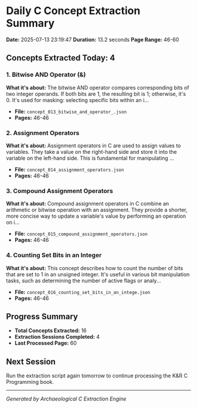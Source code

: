 # Daily C Concept Extraction Summary
**Date:** 2025-07-13 23:19:47
**Duration:** 13.2 seconds
**Page Range:** 46-60

## Concepts Extracted Today: 4

### 1. Bitwise AND Operator (&)
**What it's about:** The bitwise AND operator compares corresponding bits of two integer operands. If both bits are 1, the resulting bit is 1; otherwise, it's 0.  It's used for masking: selecting specific bits within an i...

- **File:** `concept_013_bitwise_and_operator_.json`
- **Pages:** 46-46

### 2. Assignment Operators
**What it's about:** Assignment operators in C are used to assign values to variables.  They take a value on the right-hand side and store it into the variable on the left-hand side.  This is fundamental for manipulating ...

- **File:** `concept_014_assignment_operators.json`
- **Pages:** 46-46

### 3. Compound Assignment Operators
**What it's about:** Compound assignment operators in C combine an arithmetic or bitwise operation with an assignment.  They provide a shorter, more concise way to update a variable's value by performing an operation on i...

- **File:** `concept_015_compound_assignment_operators.json`
- **Pages:** 46-46

### 4. Counting Set Bits in an Integer
**What it's about:** This concept describes how to count the number of bits that are set to 1 in an unsigned integer.  It's useful in various bit manipulation tasks, such as determining the number of active flags or analy...

- **File:** `concept_016_counting_set_bits_in_an_intege.json`
- **Pages:** 46-46

## Progress Summary
- **Total Concepts Extracted:** 16
- **Extraction Sessions Completed:** 4
- **Last Processed Page:** 60

## Next Session
Run the extraction script again tomorrow to continue processing the K&R C Programming book.

---
*Generated by Archaeological C Extraction Engine*
